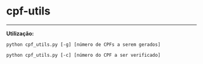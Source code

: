 # cpf-utils

---

**Utilização:**

`python cpf_utils.py [-g] [número de CPFs a serem gerados]`

`python cpf_utils.py [-c] [número do CPF a ser verificado]`
